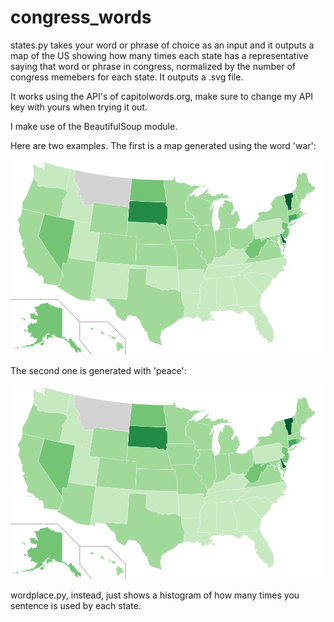 congress_words
=========

states.py takes your word or phrase of choice as an input and it outputs a map of the US showing how many times each state has a representative saying that word or phrase in congress, normalized by the number of congress memebers for each state. It outputs a .svg file.

It works using the API's of capitolwords.org, make sure to change my API key with yours when trying it out.

I make use of the BeautifulSoup module.

Here are two examples. The first is a map generated using the word 'war':

![alt text](peace.png "peace map")

The second one is generated with 'peace':

![alt text](peace.png "peace map")



wordplace.py, instead, just shows a histogram of how many times you sentence is used by each state.

